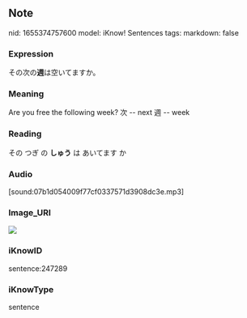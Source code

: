 ## Note
nid: 1655374757600
model: iKnow! Sentences
tags: 
markdown: false

### Expression
その次の<b>週</b>は空いてますか。

### Meaning
Are you free the following week?
次 -- next
週 -- week

### Reading
その つぎ の <b>しゅう</b> は あいてます か

### Audio
[sound:07b1d054009f77cf0337571d3908dc3e.mp3]

### Image_URI
<img src="8fc34bf1ddc0b1253f88de2c7ea982b5.jpg">

### iKnowID
sentence:247289

### iKnowType
sentence
